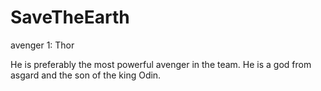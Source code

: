 # SaveTheEarth
avenger 1:
Thor

He is preferably the most powerful avenger in the team.
He is a god from asgard and the son of the king Odin.

